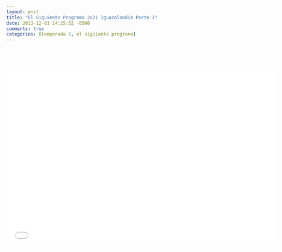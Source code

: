 ```yaml
---
layout: post
title: "El Siguiente Programa 2x21 Iguazolandia Parte 3"
date: 2013-12-03 14:25:32 -0500
comments: true
categories: [temporada 2, el siguiente programa]
---
```

<div align="center">

<br></br>
<iframe width="720" height="480" src="//www.youtube.com/embed/HIe1OfsJE-c" frameborder="0" allowfullscreen></iframe>
</div>
